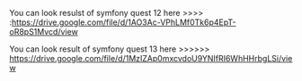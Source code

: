 You can look resulst of symfony quest 12 here  >>>> :https://drive.google.com/file/d/1AO3Ac-VPhLMf0Tk6p4EpT-oR8pS1Mvcd/view

You can look result of symfony quest 13 here >>>>>> https://drive.google.com/file/d/1MzIZAp0mxcvdoU9YNIfRI6WhHHrbgLSi/view
